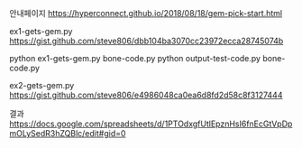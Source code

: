안내페이지
https://hyperconnect.github.io/2018/08/18/gem-pick-start.html


ex1-gets-gem.py
https://gist.github.com/steve806/dbb104ba3070cc23972ecca28745074b

python ex1-gets-gem.py bone-code.py
python output-test-code.py bone-code.py

ex2-gets-gem.py
https://gist.github.com/steve806/e4986048ca0ea6d8fd2d58c8f3127444


결과
https://docs.google.com/spreadsheets/d/1PTOdxgfUtlEpznHsI6fnEcGtVpDpmOLySedR3hZQBlc/edit#gid=0